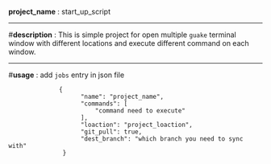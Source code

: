 **project_name** : start_up_script
***
#**description** : This is simple project for open multiple `guake` terminal window with different locations and execute different command on each window.
***
#**usage** : add `jobs` entry in json file
      
                  {
                        "name": "project_name",
                        "commands": [
                            "command need to execute"
                        ],
                        "loaction": "project_loaction",
                        "git_pull": true,
                        "dest_branch": "which branch you need to sync with"
                   }

